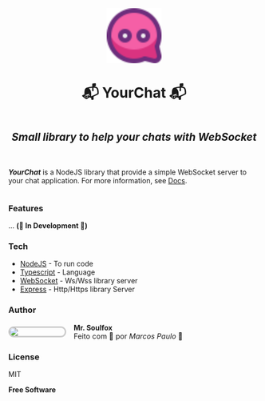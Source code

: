 <div style="display:flex;flex-direction:column;align-items:center;">

<img src="./docs/assets/favicon.svg" style="width: 110px;"/>

# 📬 YourChat 📬

<div style="text-align:center">

## _Small library to help your chats with WebSocket_
</div></br>

**_YourChat_** is a NodeJS library that provide a simple WebSocket server to your chat application. For more information, see [Docs](https://docsyourchat.netlify.app/).
</div>

### Features
... **(🚧 In Development 🚧)**

### Tech

- [NodeJS](https://nodejs.org/) - To run code
- [Typescript](https://) - Language
- [WebSocket](https://github.com/websockets/ws) - Ws/Wss library server
- [Express](https://expressjs.com/) - Http/Https library Server

### Author

<div style="display:flex;align-items:center">
    <img src="https://github.com/mr-soulfox.png" style="width: 110px; border-radius: 100px; border: 3px solid #ccc;"/> 
    
<div style="display: flex; flex-direction: column">
    <span style="margin-left: 15px"><b>Mr. Soulfox</b></span> 
    <small style="margin-left: 15px; font-size: 0.9rem;">Feito com 🧡 por <i>Marcos Paulo </i>🦊</small>
</div>
</div>

### License
MIT

**Free Software**


